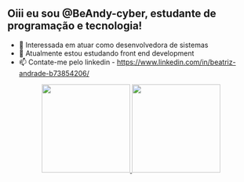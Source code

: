 ## Oiii eu sou @BeAndy-cyber, estudante de programação e tecnologia!

- 👀 Interessada em atuar como desenvolvedora de sistemas
- 🌱 Atualmente estou estudando front end development
- 📫 Contate-me pelo linkedin - https://www.linkedin.com/in/beatriz-andrade-b73854206/


<div align="center">
  <a href="https://github.com/BeAndy-cyber">
  <img height="180em" src="https://github-readme-stats.vercel.app/api?username=BeAndy-cyber&show_icons=true&theme=dark&include_all_commits=true&count_private=true"/>
  <img height="180em" src="https://github-readme-stats.vercel.app/api/top-langs/?username=BeAndy-cyber&layout=compact&langs_count=7&theme=dark"/>
</div>
